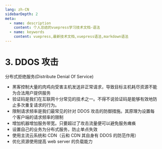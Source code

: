 ```yaml
---
lang: zh-CN
sidebarDepth: 2
meta:
  - name: description
    content: 个人总结的vuepress学习技术文档-语法
  - name: keywords
    content: vuepress,最新技术文档,vuepress语法,markdown语法
---
```

# 3. DDOS 攻击
分布式拒绝服务(Distribute Denial Of Service)

- 黑客控制大量的肉鸡向受害主机发送非正常请求，导致目标主机耗尽资源不能为合法用户提供服务
- 验证码是我们在互联网十分常见的技术之一。不得不说验证码是能够有效地防止多次重复请求的行为。
- 限制请求频率是我们最常见的针对 DDOS 攻击的防御措施。其原理为设置每个客户端的请求频率的限制
- 增加机器增加服务带宽。只要超过了攻击流量便可以避免服务瘫痪
- 设置自己的业务为分布式服务，防止单点失效
- 使用主流云系统和 CDN（云和 CDN 其自身有 DDOS 的防范作用）
- 优化资源使用提高 web server 的负载能力

